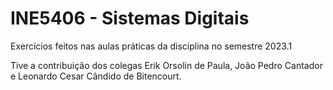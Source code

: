 # INE5406 - Sistemas Digitais

Exercícios feitos nas aulas práticas da disciplina no semestre 2023.1

Tive a contribuição dos colegas Erik Orsolin de Paula, João Pedro Cantador e Leonardo Cesar Cândido de Bitencourt.
